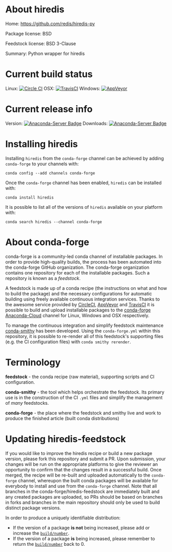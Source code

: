 About hiredis
=============

Home: https://github.com/redis/hiredis-py

Package license: BSD

Feedstock license: BSD 3-Clause

Summary: Python wrapper for hiredis



Current build status
====================

Linux: [![Circle CI](https://circleci.com/gh/conda-forge/hiredis-feedstock.svg?style=shield)](https://circleci.com/gh/conda-forge/hiredis-feedstock)
OSX: [![TravisCI](https://travis-ci.org/conda-forge/hiredis-feedstock.svg?branch=master)](https://travis-ci.org/conda-forge/hiredis-feedstock)
Windows: [![AppVeyor](https://ci.appveyor.com/api/projects/status/github/conda-forge/hiredis-feedstock?svg=True)](https://ci.appveyor.com/project/conda-forge/hiredis-feedstock/branch/master)

Current release info
====================
Version: [![Anaconda-Server Badge](https://anaconda.org/conda-forge/hiredis/badges/version.svg)](https://anaconda.org/conda-forge/hiredis)
Downloads: [![Anaconda-Server Badge](https://anaconda.org/conda-forge/hiredis/badges/downloads.svg)](https://anaconda.org/conda-forge/hiredis)

Installing hiredis
==================

Installing `hiredis` from the `conda-forge` channel can be achieved by adding `conda-forge` to your channels with:

```
conda config --add channels conda-forge
```

Once the `conda-forge` channel has been enabled, `hiredis` can be installed with:

```
conda install hiredis
```

It is possible to list all of the versions of `hiredis` available on your platform with:

```
conda search hiredis --channel conda-forge
```


About conda-forge
=================

conda-forge is a community-led conda channel of installable packages.
In order to provide high-quality builds, the process has been automated into the
conda-forge GitHub organization. The conda-forge organization contains one repository
for each of the installable packages. Such a repository is known as a *feedstock*.

A feedstock is made up of a conda recipe (the instructions on what and how to build
the package) and the necessary configurations for automatic building using freely
available continuous integration services. Thanks to the awesome service provided by
[CircleCI](https://circleci.com/), [AppVeyor](http://www.appveyor.com/)
and [TravisCI](https://travis-ci.org/) it is possible to build and upload installable
packages to the [conda-forge](https://anaconda.org/conda-forge)
[Anaconda-Cloud](http://docs.anaconda.org/) channel for Linux, Windows and OSX respectively.

To manage the continuous integration and simplify feedstock maintenance
[conda-smithy](http://github.com/conda-forge/conda-smithy) has been developed.
Using the ``conda-forge.yml`` within this repository, it is possible to re-render all of
this feedstock's supporting files (e.g. the CI configuration files) with ``conda smithy rerender``.


Terminology
===========

**feedstock** - the conda recipe (raw material), supporting scripts and CI configuration.

**conda-smithy** - the tool which helps orchestrate the feedstock.
                   Its primary use is in the construction of the CI ``.yml`` files
                   and simplify the management of *many* feedstocks.

**conda-forge** - the place where the feedstock and smithy live and work to
                  produce the finished article (built conda distributions)


Updating hiredis-feedstock
==========================

If you would like to improve the hiredis recipe or build a new
package version, please fork this repository and submit a PR. Upon submission,
your changes will be run on the appropriate platforms to give the reviewer an
opportunity to confirm that the changes result in a successful build. Once
merged, the recipe will be re-built and uploaded automatically to the
`conda-forge` channel, whereupon the built conda packages will be available for
everybody to install and use from the `conda-forge` channel.
Note that all branches in the conda-forge/hiredis-feedstock are
immediately built and any created packages are uploaded, so PRs should be based
on branches in forks and branches in the main repository should only be used to
build distinct package versions.

In order to produce a uniquely identifiable distribution:
 * If the version of a package **is not** being increased, please add or increase
   the [``build/number``](http://conda.pydata.org/docs/building/meta-yaml.html#build-number-and-string).
 * If the version of a package **is** being increased, please remember to return
   the [``build/number``](http://conda.pydata.org/docs/building/meta-yaml.html#build-number-and-string)
   back to 0.
